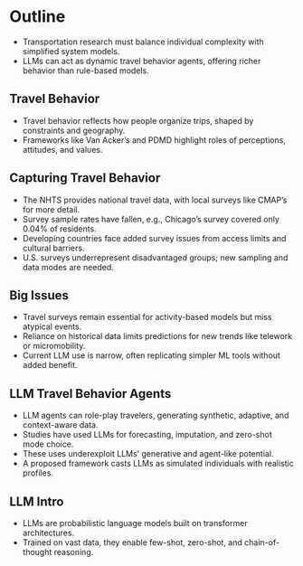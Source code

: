 # Outline
- Transportation research must balance individual complexity with simplified system models.
- LLMs can act as dynamic travel behavior agents, offering richer behavior than rule-based models.

## Travel Behavior
- Travel behavior reflects how people organize trips, shaped by constraints and geography.
- Frameworks like Van Acker’s and PDMD highlight roles of perceptions, attitudes, and values.

## Capturing Travel Behavior
- The NHTS provides national travel data, with local surveys like CMAP’s for more detail.
- Survey sample rates have fallen, e.g., Chicago’s survey covered only 0.04% of residents.
- Developing countries face added survey issues from access limits and cultural barriers.
- U.S. surveys underrepresent disadvantaged groups; new sampling and data modes are needed.

## Big Issues
- Travel surveys remain essential for activity-based models but miss atypical events.
- Reliance on historical data limits predictions for new trends like telework or micromobility.
- Current LLM use is narrow, often replicating simpler ML tools without added benefit.

## LLM Travel Behavior Agents
- LLM agents can role-play travelers, generating synthetic, adaptive, and context-aware data.
- Studies have used LLMs for forecasting, imputation, and zero-shot mode choice.
- These uses underexploit LLMs’ generative and agent-like potential.
- A proposed framework casts LLMs as simulated individuals with realistic profiles.

## LLM Intro
- LLMs are probabilistic language models built on transformer architectures.
- Trained on vast data, they enable few-shot, zero-shot, and chain-of-thought reasoning.

